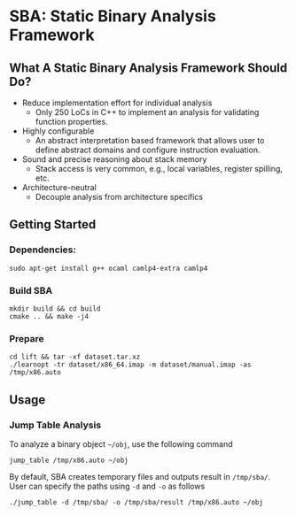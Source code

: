 # SBA: Static Binary Analysis Framework

## What A Static Binary Analysis Framework Should Do?
  * Reduce implementation effort for individual analysis
    - Only 250 LoCs in C++ to implement an analysis for validating function properties.
  * Highly configurable
    - An abstract interpretation based framework that allows user to define abstract domains and configure instruction evaluation.
  * Sound and precise reasoning about stack memory
    - Stack access is very common, e.g., local variables, register spilling, etc.
  * Architecture-neutral
    - Decouple analysis from architecture specifics

## Getting Started
### Dependencies:
```
sudo apt-get install g++ ocaml camlp4-extra camlp4
```
### Build SBA
```
mkdir build && cd build
cmake .. && make -j4
```
### Prepare
```
cd lift && tar -xf dataset.tar.xz
./learnopt -tr dataset/x86_64.imap -m dataset/manual.imap -as /tmp/x86.auto
```

## Usage
### Jump Table Analysis
To analyze a binary object `~/obj`, use the following command
```
jump_table /tmp/x86.auto ~/obj
```
By default, SBA creates temporary files and outputs result in `/tmp/sba/`. User can specify the paths using `-d` and `-o` as follows
```
./jump_table -d /tmp/sba/ -o /tmp/sba/result /tmp/x86.auto ~/obj
```
